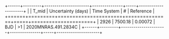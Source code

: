 +------+---------+----------------------+---------------+-----+---------------------+
|      |   T_mid |   Uncertainty (days) | Time System   | #   | Reference           |
+======+=========+======================+===============+=====+=====================+
| 2926 | 7500.18 |              0.00072 | BJD           | >1  | 2020MNRAS.491.2834C |
+------+---------+----------------------+---------------+-----+---------------------+